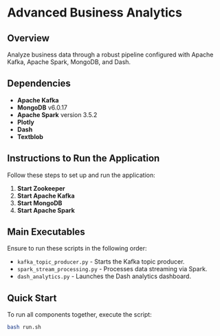 # Advanced Business Analytics

## Overview
Analyze business data through a robust pipeline configured with Apache Kafka, Apache Spark, MongoDB, and Dash.

## Dependencies
- **Apache Kafka**
- **MongoDB** v6.0.17
- **Apache Spark** version 3.5.2
- **Plotly**
- **Dash**
- **Textblob**

## Instructions to Run the Application
Follow these steps to set up and run the application:

1. **Start Zookeeper**
2. **Start Apache Kafka**
3. **Start MongoDB**
4. **Start Apache Spark**

## Main Executables
Ensure to run these scripts in the following order:

- `kafka_topic_producer.py` - Starts the Kafka topic producer.
- `spark_stream_processing.py` - Processes data streaming via Spark.
- `dash_analytics.py` - Launches the Dash analytics dashboard.

## Quick Start
To run all components together, execute the script:
```bash
bash run.sh
